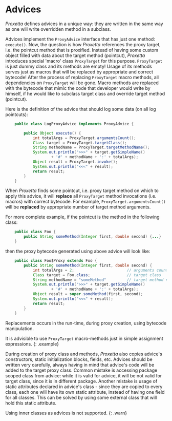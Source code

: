 # Advices

*Proxetta* defines advices in a unique way: they are written in the same
way as one will write overridden method in a subclass.

Advices implement the `ProxyAdvice` interface that has just one method:
`execute()`. Now, the question is how *Proxetta* references the proxy
target, i.e. the pointcut method that is proxified. Instead of having
some custom object filled with data about the target method (pointcut),
*Proxetta* introduces special \'macro\' class `ProxyTarget` for this
purpose. `ProxyTarget` is just dummy class and its methods are empty!
Usage of its methods serves just as macros that will be replaced by
appropriate and correct bytecode! After the process of replacing
`ProxyTarget` macro methods, all dependencies on `ProxyTarget` will be
gone. Macro methods are replaced with the bytecode that mimic the code
that developer would write by himself, if he would like to subclass
target class and override target method (pointcut).

Here is the definition of the advice that should log some data (on all
log pointcuts):

~~~~~ java
    public class LogProxyAdvice implements ProxyAdvice {

        public Object execute() {
            int totalArgs = ProxyTarget.argumentsCount();
            Class target = ProxyTarget.targetClass();
            String methodName = ProxyTarget.targetMethodName();
            System.out.println(">>>" + target.getSimpleName()
                    + '#' + methodName + ':' + totalArgs);
            Object result = ProxyTarget.invoke();
            System.out.println("<<<" + result);
            return result;
        }
    }
~~~~~

When *Proxetta* finds some pointcut, i.e. proxy target method on which
to apply this advice, it will **replace** all `ProxyTarget` method
invocations (i.e. macros) with correct bytecode. For example,
`ProxyTarget.argumentsCount()` will be **replaced** by appropriate
number of target method arguments.

For more complete example, if the pointcut is the method in the
following class:

~~~~~ java
    public class Foo {
    	public String someMethod(Integer first, double second) {...}
    }
~~~~~

then the proxy bytecode generated using above advice will look like:

~~~~~ java
    public class Foo$Proxy extends Foo {
    	public String someMethod(Integer first, double second) {
    		int totalArgs = 2;                       // arguments count
    		Class target = Foo.class;                // target class
    		String methodName = "someMethod"         // target method name
    		System.out.println(">>>" + target.getSimpleName()
                    + '#' + methodName + ':' + totalArgs);
    		Object result = super.someMethod(first, second);
    		System.out.println("<<<" + result);
    		return result;
    	}
    }
~~~~~

Replacements occurs in the run-time, during proxy creation, using
bytecode manipulation.

It is advisible to use `ProxyTarget` macro-methods just in simple
assignment expressions.
{: .example}

During creation of proxy class and methods, *Proxetta* also copies
advice's constructors, static initialization blocks, fields, etc.
Advices should be written very carefully, always having in mind that
advice's code will be added to the target proxy class. Common mistake
is accessing package scoped class from advice: while it is valid for
advice, it will be not valid for target class, since it is in different
package. Another mistake is usage of static attributes declared in
advice's class - since they are copied to every class, each one will
have its own static attribute, instead of having one field for all
classes. This can be solved by using some external class that will hold
this static attribute.

Using inner classes as advices is not supported.
{: .warn}

